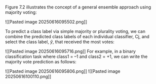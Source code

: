 Figure 7.2 illustrates the concept of a general ensemble approach using majority voting: 
<!--⚠️Imgur upload failed, check dev console-->
![[Pasted image 20250616095502.png]]

To predict a class label via simple majority or plurality voting, we can combine the predicted class labels of each individual classifier, Cj, and select the class label, $\hat{y}$, that received the most votes:
<!--⚠️Imgur upload failed, check dev console-->
![[Pasted image 20250616095716.png]]
For example, in a binary classification task where class1 = –1 and class2 = +1, we can write the majority vote prediction as follows:
<!--⚠️Imgur upload failed, check dev console-->
![[Pasted image 20250616095806.png]]<!--⚠️Imgur upload failed, check dev console-->
![[Pasted image 20250616100110.png]]
